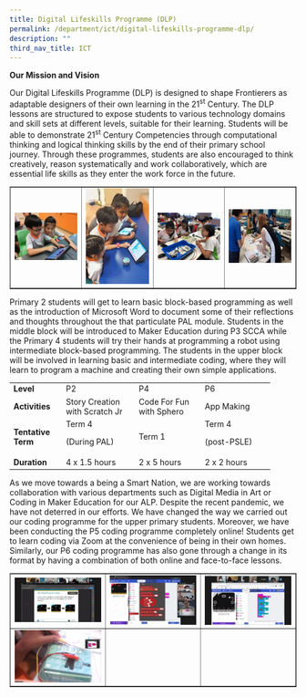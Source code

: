 ```yaml
---
title: Digital Lifeskills Programme (DLP)
permalink: /department/ict/digital-lifeskills-programme-dlp/
description: ""
third_nav_title: ICT
---
```

<p><strong>Our Mission and Vision</strong></p>
<p>Our Digital Lifeskills Programme (DLP) is designed to shape Frontierers as adaptable designers of their own learning in the 21<sup>st</sup>&nbsp;Century. The DLP lessons are structured to expose students to various technology domains and skill sets at different levels, suitable for their learning. Students will be able to demonstrate 21<sup>st</sup>&nbsp;Century Competencies through computational thinking and logical thinking skills by the end of their primary school journey. Through these programmes, students are also encouraged to think creatively, reason systematically and work collaboratively, which are essential life skills as they enter the work force in the future.</p>
<table style="border-collapse: collapse; width: 100%;" border="1">
<tbody>
<tr>
<td style="width: 25%;"><img src="/images/dlp1.jpeg"></td>
<td style="width: 25%;"><img src="/images/dlp2.jpg"></td>
<td style="width: 25%;"><img src="/images/dlp3.jpeg"></td>
<td style="width: 25%;"><img src="/images/dlp4.jpg"></td>
</tr>
</tbody>
</table>
<p>Primary 2 students will get to learn basic block-based programming as well as the introduction of Microsoft Word to document some of their reflections and thoughts throughout the that particulate PAL module. Students in the middle block will be introduced to Maker Education during P3 SCCA while the Primary 4 students will try their hands at programming a robot using intermediate block-based programming. The students in the upper block will be involved in learning basic and intermediate coding, where they will learn to program a machine and creating their own simple applications.</p>
<table>
<tbody>
<tr>
<td width="78"><strong>Level</strong></td>
<td width="114">P2</td>
<td width="102">P4</td>
<td width="108">P6</td>
</tr>
<tr>
<td width="78"><strong>Activities</strong></td>
<td width="114">Story Creation with Scratch Jr</td>
<td width="102">Code For Fun with Sphero</td>
<td width="108">App Making</td>
</tr>
<tr>
<td width="78"><strong>Tentative Term</strong></td>
<td width="114">Term 4
<p>(During PAL)</p>
</td>
<td width="102">Term 1</td>
<td width="108">Term 4
<p>(post-PSLE)</p>
</td>
</tr>
<tr>
<td width="78"><strong>Duration</strong></td>
<td width="114">4 x 1.5 hours</td>
<td width="102">2 x 5 hours</td>
<td width="108">2 x 2 hours</td>
</tr>
</tbody>
</table>
<p>As we move towards a being a Smart Nation, we are working towards collaboration with various departments such as Digital Media in Art or Coding in Maker Education for our ALP. Despite the recent pandemic, we have not deterred in our efforts. We have changed the way we carried out our coding programme for the upper primary students. Moreover, we have been conducting the P5 coding programme completely online! Students get to learn coding via Zoom at the convenience of being in their own homes. Similarly, our P6 coding programme has also gone through a change in its format by having a combination of both online and face-to-face lessons.</p>
<table style="border-collapse: collapse; width: 100%;" border="1">
<tbody>
<tr>
<td style="width: 33.3333%;"><img src="/images/dlp5.jpg"></td>
<td style="width: 33.3333%;"><img src="/images/dlp6.jpg"></td>
<td style="width: 33.3333%;"><img src="/images/dlp7.jpg"></td>
</tr>
<tr>
<td style="width: 33.3333%;"><img src="/images/dlp8.jpg"></td>
<td style="width: 33.3333%;">&nbsp;</td>
<td style="width: 33.3333%;">&nbsp;</td>
</tr>
</tbody>
</table>